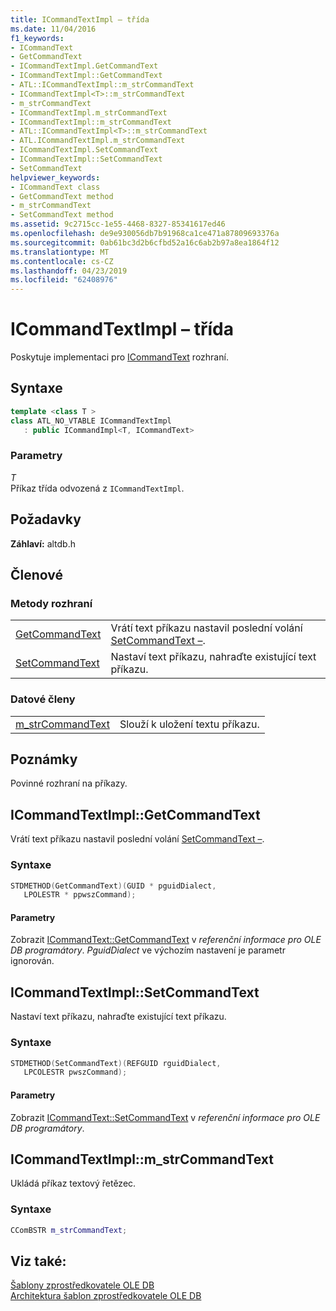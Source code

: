 ```yaml
---
title: ICommandTextImpl – třída
ms.date: 11/04/2016
f1_keywords:
- ICommandText
- GetCommandText
- ICommandTextImpl.GetCommandText
- ICommandTextImpl::GetCommandText
- ATL::ICommandTextImpl::m_strCommandText
- ICommandTextImpl<T>::m_strCommandText
- m_strCommandText
- ICommandTextImpl.m_strCommandText
- ICommandTextImpl::m_strCommandText
- ATL::ICommandTextImpl<T>::m_strCommandText
- ATL.ICommandTextImpl.m_strCommandText
- ICommandTextImpl.SetCommandText
- ICommandTextImpl::SetCommandText
- SetCommandText
helpviewer_keywords:
- ICommandText class
- GetCommandText method
- m_strCommandText
- SetCommandText method
ms.assetid: 9c2715cc-1e55-4468-8327-85341617ed46
ms.openlocfilehash: de9e930056db7b91968ca1ce471a87809693376a
ms.sourcegitcommit: 0ab61bc3d2b6cfbd52a16c6ab2b97a8ea1864f12
ms.translationtype: MT
ms.contentlocale: cs-CZ
ms.lasthandoff: 04/23/2019
ms.locfileid: "62408976"
---
```

# <a name="icommandtextimpl-class"></a>ICommandTextImpl – třída

Poskytuje implementaci pro [ICommandText](/previous-versions/windows/desktop/ms714914(v=vs.85)) rozhraní.

## <a name="syntax"></a>Syntaxe

```cpp
template <class T >
class ATL_NO_VTABLE ICommandTextImpl
   : public ICommandImpl<T, ICommandText>
```

### <a name="parameters"></a>Parametry

*T*<br/>
Příkaz třída odvozená z `ICommandTextImpl`.

## <a name="requirements"></a>Požadavky

**Záhlaví:** altdb.h

## <a name="members"></a>Členové

### <a name="interface-methods"></a>Metody rozhraní

|||
|-|-|
|[GetCommandText](#getcommandtext)|Vrátí text příkazu nastavil poslední volání [SetCommandText –](../../data/oledb/icommandtextimpl-setcommandtext.md).|
|[SetCommandText](#setcommandtext)|Nastaví text příkazu, nahraďte existující text příkazu.|

### <a name="data-members"></a>Datové členy

|||
|-|-|
|[m_strCommandText](#strcommandtext)|Slouží k uložení textu příkazu.|

## <a name="remarks"></a>Poznámky

Povinné rozhraní na příkazy.

## <a name="getcommandtext"></a> ICommandTextImpl::GetCommandText

Vrátí text příkazu nastavil poslední volání [SetCommandText –](../../data/oledb/icommandtextimpl-setcommandtext.md).

### <a name="syntax"></a>Syntaxe

```cpp
STDMETHOD(GetCommandText)(GUID * pguidDialect,
   LPOLESTR * ppwszCommand);
```

#### <a name="parameters"></a>Parametry

Zobrazit [ICommandText::GetCommandText](/previous-versions/windows/desktop/ms709825(v=vs.85)) v *referenční informace pro OLE DB programátory*. *PguidDialect* ve výchozím nastavení je parametr ignorován.

## <a name="setcommandtext"></a> ICommandTextImpl::SetCommandText

Nastaví text příkazu, nahraďte existující text příkazu.

### <a name="syntax"></a>Syntaxe

```cpp
STDMETHOD(SetCommandText)(REFGUID rguidDialect,
   LPCOLESTR pwszCommand);
```

#### <a name="parameters"></a>Parametry

Zobrazit [ICommandText::SetCommandText](/previous-versions/windows/desktop/ms709757(v=vs.85)) v *referenční informace pro OLE DB programátory*.

## <a name="strcommandtext"></a> ICommandTextImpl::m_strCommandText

Ukládá příkaz textový řetězec.

### <a name="syntax"></a>Syntaxe

```cpp
CComBSTR m_strCommandText;
```

## <a name="see-also"></a>Viz také:

[Šablony zprostředkovatele OLE DB](../../data/oledb/ole-db-provider-templates-cpp.md)<br/>
[Architektura šablon zprostředkovatele OLE DB](../../data/oledb/ole-db-provider-template-architecture.md)